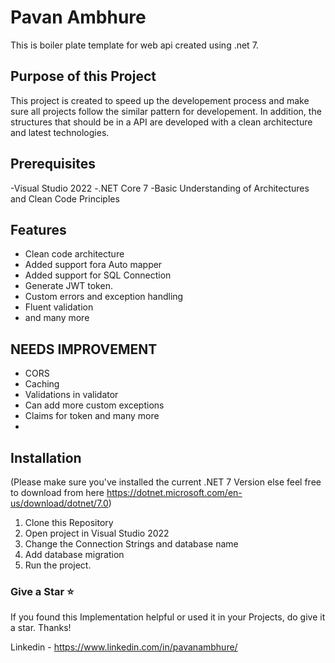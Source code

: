 # Pavan Ambhure

This is boiler plate template for web api created using .net 7.
## Purpose of this Project
This project is created to speed up the developement process and make sure all projects follow the similar pattern for developement. In addition, the structures that should be in a API are developed with a clean architecture and latest technologies.

## Prerequisites
-Visual Studio 2022 
-.NET Core 7
-Basic Understanding of Architectures and Clean Code Principles

## Features
- Clean code architecture
- Added support fora Auto mapper
- Added support for SQL Connection
- Generate JWT token.
- Custom errors and exception handling
- Fluent validation
- and many more
 
## NEEDS IMPROVEMENT
- CORS
- Caching
- Validations in validator
- Can add more custom exceptions
- Claims for token and many more
- 
## Installation
(Please make sure you've installed the current .NET 7 Version else feel free to download from here https://dotnet.microsoft.com/en-us/download/dotnet/7.0)
1. Clone this Repository 
2. Open project in Visual Studio 2022
2. Change the Connection Strings and database name
3. Add database migration
4. Run the project.

### Give a Star ⭐️
If you found this Implementation helpful or used it in your Projects, do give it a star. Thanks!

Linkedin - https://www.linkedin.com/in/pavanambhure/
